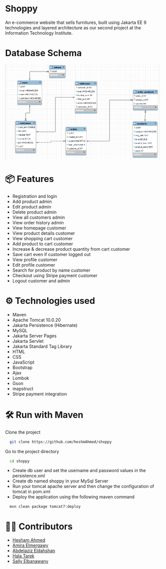 # Shoppy

An e-commerce website that sells furnitures, built using Jakarta EE 9 technologies and layered architecture as our second project at the Information Technology Institute. 

# Database Schema

<p align="center">
  <img src="src/main/resources/images/dbSchema.png" title="erd">
</p>

# 📦 Features
- Registration and login
- Add product admin
- Edit product admin
- Delete product admin
- View all customers admin
- View order history admin
- View homepage customer
- View product details customer
- View shopping cart customer
- Add product to cart customer
- Increase & decrease product quantity from cart customer
- Save cart even if customer logged out
- View profile customer
- Edit profile customer
- Search for product by name customer
- Checkout using Stripe payment customer
- Logout customer and admin

# ⚙ Technologies used
- Maven
- Apache Tomcat 10.0.20
- Jakarta Persistence (Hibernate)
- MySQL
- Jakarta Server Pages
- Jakarta Servlet
- Jakarta Standard Tag Library
- HTML
- CSS
- JavaScript
- Bootstrap
- Ajax
- Lombok
- Gson
- mapstruct
- Stripe payment integration

# 🛠 Run with Maven
Clone the project

```bash
  git clone https://github.com/heshmAhmed/shoppy
```

Go to the project directory

```bash
  cd shoppy
```
- Create db user and set the username and password values in the persistence.xml
- Create db named shoppy in your MySql Server 
- Run your tomcat apache server and then change the configuration of tomcat in pom.xml
- Deploy the application using the following maven command
```
  mvn clean package tomcat7:deploy
```


# 👷‍♀️ Contributors

- [Hesham Ahmed](https://github.com/heshmAhmed)
- [Amira Elmergawy](https://github.com/amiraElmergawy)
- [Abdelaziz Eldahshan](https://github.com/abdelazizeldahshan)
- [Hala Tarek](https://github.com/Hala-45)
- [Sally Elbanawany](https://github.com/sallyElbanawany)
